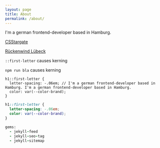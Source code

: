 ```yaml
---
layout: page
title: About
permalink: /about/
---
```


I'm a german frontend-developer based in Hamburg.

[CSStargate](http://csstargate.schoenwald.media/)

[Rückenwind Lübeck](http://www.rueckenwind-luebeck.de/)

`::first-letter` causes kerning

`npm run bla` causes kerning

```
h1::first-letter {
  letter-spacing: -.06em; // I'm a german frontend-developer based in Hamburg. I'm a german frontend-developer based in Hamburg.
  color: var(--color-brand);
}
```

```css
h1::first-letter {
  letter-spacing: -.06em;
  color: var(--color-brand);
}
```

```ruby
gems:
  - jekyll-feed
  - jekyll-seo-tag
  - jekyll-sitemap
```
